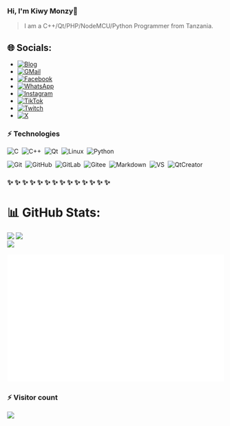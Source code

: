 ### Hi, I'm Kiwy Monzy👋
>I am a C++/Qt/PHP/NodeMCU/Python Programmer from Tanzania.

## 🌐 Socials:
- [![Blog](https://img.shields.io/badge/Blog-%2300FF00.svg?logo=Blog&logoColor=white)](https://kiwymonzy.web.app)
- [![GMail](https://img.shields.io/badge/GMail-%23FF0000.svg?logo=GMail&logoColor=white)](kiwymonzy9137@gmail.com)
- [![Facebook](https://img.shields.io/badge/Facebook-%231877F2.svg?logo=Facebook&logoColor=white)](https://facebook.com/2.0kiwy) 
- [![WhatsApp](https://img.shields.io/badge/WhatsApp-%25D366.svg?logo=WhatsApp&logoColor=white)](https://wa.me/+255737205292) 
- [![Instagram](https://img.shields.io/badge/Instagram-%23E4405F.svg?logo=Instagram&logoColor=white)](https://instagram.com/2.0kiwy) 
- [![TikTok](https://img.shields.io/badge/TikTok-%23000000.svg?logo=TikTok&logoColor=white)](https://tiktok.com/@kiwymonzy) 
- [![Twitch](https://img.shields.io/badge/Twitch-%239146FF.svg?logo=Twitch&logoColor=white)](https://twitch.tv/kiwymonzy) 
- [![X](https://img.shields.io/badge/X-black.svg?logo=X&logoColor=white)](https://x.com/kiwymonzy) 

### ⚡ Technologies  

![C](https://img.shields.io/badge/C-24292e?style=flat-square&logo=c&labelColor=24292e&color=474d56)&nbsp;
![C++](https://img.shields.io/badge/C++-24292e?style=flat-square&logo=c%2B%2B&labelColor=24292e&color=474d56)&nbsp;
![Qt](https://img.shields.io/badge/Qt-24292e?style=flat-square&logo=Qt&labelColor=24292e&color=474d56)&nbsp;
![Linux](https://img.shields.io/badge/Linux-24292e?style=flat-square&logo=linux&labelColor=24292e&color=474d56)&nbsp;
![Python](https://img.shields.io/badge/Python-24292e?style=flat-square&logo=python&labelColor=24292e&color=474d56)&nbsp;

![Git](https://img.shields.io/badge/Git-24292e?style=flat-square&logo=git)&nbsp;
![GitHub](https://img.shields.io/badge/GitHub-24292e?style=flat-square&logo=github)&nbsp;
![GitLab](https://img.shields.io/badge/GitLab-24292e?style=flat-square&logo=gitlab)&nbsp;
![Gitee](https://img.shields.io/badge/Gitee-24292e?style=flat-square&logo=gitee)&nbsp;
![Markdown](https://img.shields.io/badge/Markdown-24292e?style=flat-square&logo=markdown)&nbsp;
![VS](https://img.shields.io/badge/VS-24292e?style=flat-square&logo=Visual%20Studio)&nbsp;
![QtCreator](https://img.shields.io/badge/QtCreator-24292e?style=flat-square&logo=Qt)&nbsp;


###  ✨ ✨ ✨ ✨ ✨ ✨ ✨ ✨ ✨ ✨ ✨ ✨ ✨ ✨ 
# 📊 GitHub Stats:
![](https://github-readme-stats-eight-theta.vercel.app/api?username=kiwymonzy&hide_border=true&show_icons=true&theme=bear&include_all_commits=true&count_private=true)
![](https://github-readme-streak-stats.herokuapp.com/?user=kiwymonzy&theme=bear&hide_border=false)<br/>
![](https://github-readme-stats.vercel.app/api/top-langs/?username=kiwymonzy&theme=bear&hide_border=false&include_all_commits=true&count_private=true&layout=compact)

![](https://raw.githubusercontent.com/greedysky/greedysky/snake/overview.svg)

### ⚡ Visitor count
![](https://profile-counter.glitch.me/kiwymonzy/count.svg)
